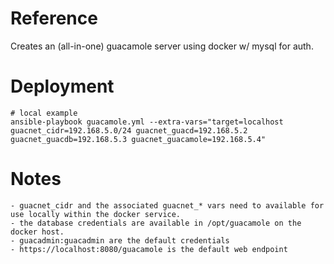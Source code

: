 # Reference
Creates an (all-in-one) guacamole server using docker w/ mysql for auth.

# Deployment
```
# local example
ansible-playbook guacamole.yml --extra-vars="target=localhost guacnet_cidr=192.168.5.0/24 guacnet_guacd=192.168.5.2 guacnet_guacdb=192.168.5.3 guacnet_guacamole=192.168.5.4"
```

# Notes
```
- guacnet_cidr and the associated guacnet_* vars need to available for use locally within the docker service.
- the database credentials are available in /opt/guacamole on the docker host.
- guacadmin:guacadmin are the default credentials
- https://localhost:8080/guacamole is the default web endpoint
```
